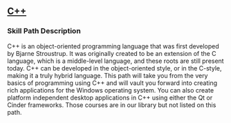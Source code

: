 ## [C++](https://app.pluralsight.com/paths/skills/c-plus-plus)

### Skill Path Description
C++ is an object-oriented programming language that was first developed by Bjarne Stroustrup. It was originally created to be an extension of the C language, which is a middle-level language, and these roots are still present today. C++ can be developed in the object-oriented style, or in the C-style, making it a truly hybrid language. This path will take you from the very basics of programming using C++ and will vault you forward into creating rich applications for the Windows operating system. You can also create platform independent desktop applications in C++ using either the Qt or Cinder frameworks. Those courses are in our library but not listed on this path.
